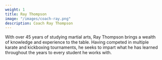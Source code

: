 ```yaml
---
weight: 1
title: Ray Thompson
image: "/images/coach-ray.png"
description: Coach Ray Thompson
---
```

With over 45 years of studying martial arts, Ray Thompson brings a wealth of knowledge and experience to the table. Having competed in multiple karate and kickboxing tournaments, he seeks to impart what he has learned throughout the years to every student he works with.
